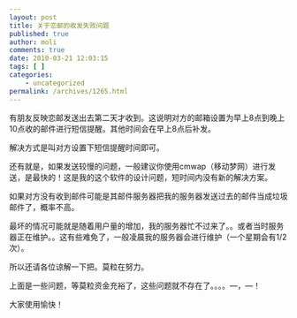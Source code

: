 ```yaml
---
layout: post
title: 关于恋邮的收发失败问题
published: true
author: moli
comments: true
date: 2010-03-21 12:03:15
tags: [ ]
categories:
    - uncategorized
permalink: /archives/1265.html
---
```

有朋友反映恋邮发送出去第二天才收到。这说明对方的邮箱设置为早上8点到晚上10点收的邮件进行短信提醒。其他时间会在早上8点后补发。
  
解决方式是叫对方设置下短信提醒时间即可。
  
还有就是，如果发送较慢的问题，一般建议你使用cmwap（移动梦网）进行发送，是最快的！这是我的这个软件的设计问题，短时间内没有新的解决方案。
  
如果对方没有收到邮件可能是其邮件服务器把我的服务器发送过去的邮件当成垃圾邮件了，概率不高。
  
最坏的情况可能就是随着用户量的增加，我的服务器忙不过来了。。或者当时服务器正在维护。。这有些难免了，一般凌晨我的服务器会进行维护（一个星期会有1/2次）。
  
所以还请各位谅解一下把。莫粒在努力。
  
上面是一些问题，等莫粒资金充裕了，这些问题就不存在了。。。。—，—！
  
大家使用愉快！